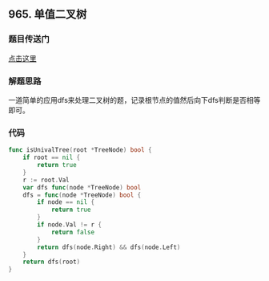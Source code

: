 ## 965. 单值二叉树

### 题目传送门

[点击这里](https://leetcode.cn/problems/univalued-binary-tree/)

### 解题思路

一道简单的应用dfs来处理二叉树的题，记录根节点的值然后向下dfs判断是否相等即可。

### 代码

```go
func isUnivalTree(root *TreeNode) bool {
    if root == nil {
        return true
    }
    r := root.Val
    var dfs func(node *TreeNode) bool
    dfs = func(node *TreeNode) bool {
        if node == nil {
            return true
        }
        if node.Val != r {
            return false
        }
        return dfs(node.Right) && dfs(node.Left)
    }
    return dfs(root)
}
```